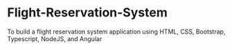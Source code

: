 # Flight-Reservation-System
To build a flight reservation system application using HTML, CSS, Bootstrap, Typescript, NodeJS, and Angular
